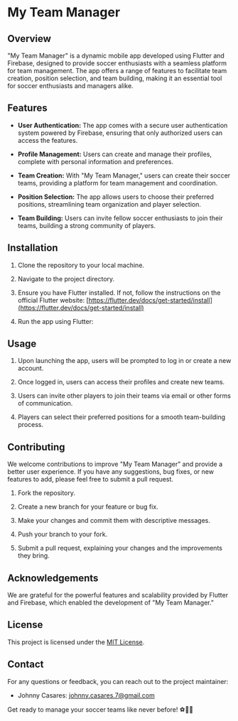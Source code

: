 # My Team Manager

## Overview

"My Team Manager" is a dynamic mobile app developed using Flutter and Firebase, designed to provide soccer enthusiasts with a seamless platform for team management. The app offers a range of features to facilitate team creation, position selection, and team building, making it an essential tool for soccer enthusiasts and managers alike.

## Features

- **User Authentication:** The app comes with a secure user authentication system powered by Firebase, ensuring that only authorized users can access the features.

- **Profile Management:** Users can create and manage their profiles, complete with personal information and preferences.

- **Team Creation:** With "My Team Manager," users can create their soccer teams, providing a platform for team management and coordination.

- **Position Selection:** The app allows users to choose their preferred positions, streamlining team organization and player selection.

- **Team Building:** Users can invite fellow soccer enthusiasts to join their teams, building a strong community of players.

## Installation

1. Clone the repository to your local machine.

2. Navigate to the project directory.

3. Ensure you have Flutter installed. If not, follow the instructions on the official Flutter website: [https://flutter.dev/docs/get-started/install](https://flutter.dev/docs/get-started/install)

4. Run the app using Flutter:


## Usage

1. Upon launching the app, users will be prompted to log in or create a new account.

2. Once logged in, users can access their profiles and create new teams.

3. Users can invite other players to join their teams via email or other forms of communication.

4. Players can select their preferred positions for a smooth team-building process.

## Contributing

We welcome contributions to improve "My Team Manager" and provide a better user experience. If you have any suggestions, bug fixes, or new features to add, please feel free to submit a pull request.

1. Fork the repository.

2. Create a new branch for your feature or bug fix.

3. Make your changes and commit them with descriptive messages.

4. Push your branch to your fork.

5. Submit a pull request, explaining your changes and the improvements they bring.

## Acknowledgements

We are grateful for the powerful features and scalability provided by Flutter and Firebase, which enabled the development of "My Team Manager."

## License

This project is licensed under the [MIT License](LICENSE).

## Contact

For any questions or feedback, you can reach out to the project maintainer:

- Johnny Casares: [johnny.casares.7@gmail.com](mailto:johnny.casares.7@gmail.com)

Get ready to manage your soccer teams like never before! ⚽👨‍💼
